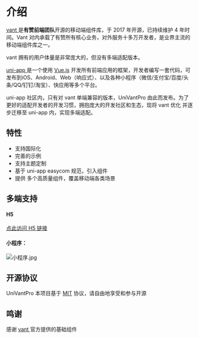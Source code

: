 # 介绍

[vant ](https://github.com/youzan/vant)  是**有赞前端团队**开源的移动端组件库，于 2017 年开源，已持续维护 4 年时间。Vant 对内承载了有赞所有核心业务，对外服务十多万开发者，是业界主流的移动端组件库之一。
​

vant 拥有的用户体量是非常庞大的，但没有多端适配版本。

[uni-app ](https://uniapp.dcloud.io/) 是一个使用 [Vue.js](https://vuejs.org/) 开发所有前端应用的框架，开发者编写一套代码，可发布到iOS、Android、Web（响应式）、以及各种小程序（微信/支付宝/百度/头条/QQ/钉钉/淘宝）、快应用等多个平台。
​

uni-app 社区内，只有对 vant 单端兼容的版本，UniVantPro 由此而发布。为了更好的适配开发者的开发习惯，拥抱庞大的开发社区和生态，现将 vant 优化 并逐步迁移至 uni-app 内，实现多端适配。
​

## 特性

- 支持国际化
- 完善的示例
- 支持主题定制
- 基于 uni-app  easycom 规范，引入组件
- 提供 多个高质量组件，覆盖移动端各类场景



## 多端支持
#### H5
[点此访问 H5 链接](https://www.vantpro.com)
#### 小程序：
![小程序.jpg](http://img.cdn.aliyun.dcloud.net.cn/guide/uniapp/gh_33446d7f7a26_430.jpg)
## 开源协议
UniVantPro 本项目基于 [MIT](https://zh.wikipedia.org/wiki/MIT%E8%A8%B1%E5%8F%AF%E8%AD%89) 协议，请自由地享受和参与开源
​

## 鸣谢
感谢 [vant ](https://github.com/youzan/vant)官方提供的基础组件
​

​

<ClientOnly>
  <mobile-devices></mobile-devices>
</ClientOnly>

